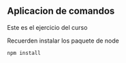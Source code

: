 ## Aplicacion de comandos

Este es el ejercicio del curso

Recuerden instalar los paquete de node 


```
npm install
```